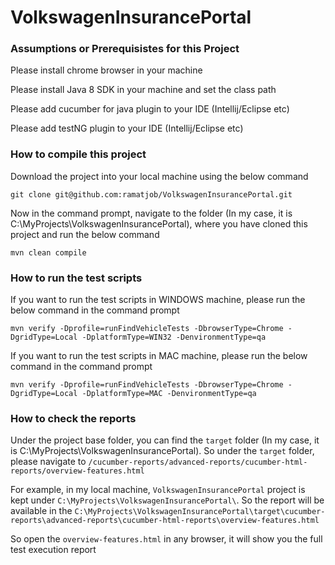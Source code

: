 # VolkswagenInsurancePortal

### Assumptions or Prerequisistes for this Project ###

Please install chrome browser in your machine

Please install Java 8 SDK in your machine and set the class path

Please add cucumber for java plugin to your IDE (Intellij/Eclipse etc)

Please add testNG plugin to your IDE (Intellij/Eclipse etc)

### How to compile this project ###

Download the project into your local machine using the below command

```
git clone git@github.com:ramatjob/VolkswagenInsurancePortal.git
```

Now in the command prompt, navigate to the folder (In my case, it is C:\MyProjects\VolkswagenInsurancePortal), where you have cloned this project and run the below command
```
mvn clean compile
```

### How to run the test scripts ###

If you want to run the test scripts in WINDOWS machine, please run the below command in the command prompt
```
mvn verify -Dprofile=runFindVehicleTests -DbrowserType=Chrome -DgridType=Local -DplatformType=WIN32 -DenvironmentType=qa
```

If you want to run the test scripts in MAC machine, please run the below command in the command prompt
```
mvn verify -Dprofile=runFindVehicleTests -DbrowserType=Chrome -DgridType=Local -DplatformType=MAC -DenvironmentType=qa
```

### How to check the reports ###

Under the project base folder, you can find the `target` folder (In my case, it is C:\MyProjects\VolkswagenInsurancePortal). So under the `target` folder, please navigate to `/cucumber-reports/advanced-reports/cucumber-html-reports/overview-features.html`

For example, in my local machine, `VolkswagenInsurancePortal` project is kept under `C:\MyProjects\VolkswagenInsurancePortal\`. So the report will be available in the `C:\MyProjects\VolkswagenInsurancePortal\target\cucumber-reports\advanced-reports\cucumber-html-reports\overview-features.html`

So open the `overview-features.html` in any browser, it will show you the full test execution report
